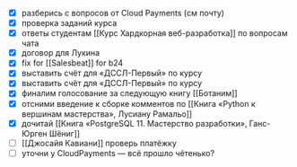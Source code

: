 - [x] разберись с вопросов от Cloud Payments (см почту)
- [x] проверка заданий курса
- [x] ответы студентам [[Курс Хардкорная веб-разработка]] по вопросам чата
- [x] договор для Лукина
- [x] fix for [[Salesbeat]] for b24
- [x] выставить счёт для «ДССЛ-Первый» по курсу
- [x] выставить счёт для «ДССЛ-Первый» по курсу
- [x] финалим голосование за следующую книгу [[Ботаним]]
- [x] отсними введение к сборке комментов по [[Книга «Python к вершинам мастерства»,  Лусиану Рамальо]]
- [x] дочитай [[Книга «PostgreSQL 11. Мастерство разработки», Ганс-Юрген Шёниг]]
- [ ] [[Джосайя Кавиани]] проверь платёжку
- [ ] уточни у CloudPayments — всё прошло чётенько?